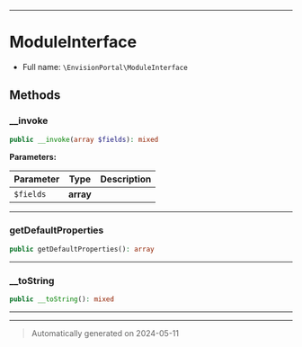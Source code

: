 ***

# ModuleInterface





* Full name: `\EnvisionPortal\ModuleInterface`



## Methods


### __invoke



```php
public __invoke(array $fields): mixed
```








**Parameters:**

| Parameter | Type | Description |
|-----------|------|-------------|
| `$fields` | **array** |  |





***

### getDefaultProperties



```php
public getDefaultProperties(): array
```












***

### __toString



```php
public __toString(): mixed
```












***


***
> Automatically generated on 2024-05-11
